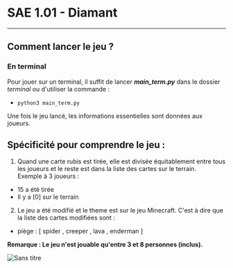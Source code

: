 # SAE 1.01 - Diamant
***
## Comment lancer le jeu ?

### En terminal

Pour jouer sur un terminal, il suffit de lancer ***main_term.py*** dans le dossier *terminal* ou d'utiliser la commande : 
- ```python3 main_term.py```

Une fois le jeu lancé, les informations essentielles sont données aux joueurs. <br>

## Spécificité pour comprendre le jeu :
1. Quand une carte rubis est tirée, elle est divisée équitablement entre tous les joueurs
et le reste est dans la liste des cartes sur le terrain. <br>
 Exemple à 3 joueurs :
- 15 a été tirée
- Il y a [0] sur le terrain

2. Le jeu a été modifié et le theme est sur le jeu Minecraft.
C'est à dire que la liste des cartes modifiées sont :
- piège : [ spider , creeper , lava , enderman ]

**Remarque : Le jeu n'est jouable qu'entre 3 et 8 personnes (inclus).**

![Sans titre](https://user-images.githubusercontent.com/84103917/209240260-cd84793b-2f70-4b0c-ae58-157384497477.png)
